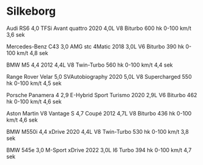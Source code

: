 # Silkeborg

Audi RS6 4,0 TFSi Avant quattro 2020
4,0L V8 Biturbo 600 hk
0-100 km/t 3,6 sek

Mercedes-Benz C43 3,0 AMG stc 4Matic 2018
3,0L V6 Biturbo 390 hk
0-100 km/t 4,8 sek

BMW M5 4,4 2012
4,4L V8 Twin-Turbo 560 hk
0-100 km/t 4,4 sek

Range Rover Velar 5,0 SVAutobiography 2020
5,0L V8 Supercharged 550 hk
0-100 km/t 4,5 sek

Porsche Panamera 4 2,9 E-Hybrid Sport Turismo 2020
2,9L V6 Biturbo 462 hk
0-100 km/t 4,6 sek

Aston Martin V8 Vantage S 4,7 Coupé 2012
4,7L V8 Biturbo 436 hk
0-100 km/t 4,6 sek

BMW M550i 4,4 xDrive 2020
4,4L V8 Twin-Turbo 530 hk
0-100 km/t 3,8 sek

BMW 545e 3,0 M-Sport xDrive 2022
3,0L I6 Turbo 394 hk
0-100 km/t 4,7 sek